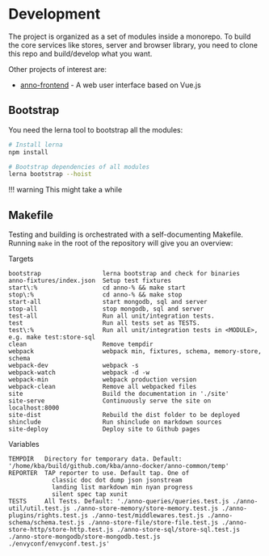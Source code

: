 # Development

The project is organized as a set of modules inside a monorepo. To build the
core services like stores, server and browser library, you need to clone this
repo and build/develop what you want.

Other projects of interest are:

* [anno-frontend](https://github.com/kba/anno-frontend) - A web user interface based on Vue.js

## Bootstrap

You need the lerna tool to bootstrap all the modules:

```sh
# Install lerna
npm install

# Bootstrap dependencies of all modules
lerna bootstrap --hoist
```

!!! warning
    This might take a while

## Makefile

Testing and building is orchestrated with a self-documenting Makefile. Running `make` in the root of the repository will give you an overview:

<!-- BEGIN-EVAL make help -->

  Targets

    bootstrap                 lerna bootstrap and check for binaries
    anno-fixtures/index.json  Setup test fixtures
    start\:%                  cd anno-% && make start
    stop\:%                   cd anno-% && make stop
    start-all                 start mongodb, sql and server
    stop-all                  stop mongodb, sql and server
    test-all                  Run all unit/integration tests.
    test                      Run all tests set as TESTS.
    test\:%                   Run all unit/integration tests in <MODULE>, e.g. make test:store-sql
    clean                     Remove tempdir
    webpack                   webpack min, fixtures, schema, memory-store, schema
    webpack-dev               webpack -s
    webpack-watch             webpack -d -w
    webpack-min               webpack production version
    webpack-clean             Remove all webpacked files
    site                      Build the documentation in './site'
    site-serve                Continuously serve the site on localhost:8000
    site-dist                 Rebuild the dist folder to be deployed
    shinclude                 Run shinclude on markdown sources
    site-deploy               Deploy site to Github pages

  Variables

    TEMPDIR   Directory for temporary data. Default: '/home/kba/build/github.com/kba/anno-docker/anno-common/temp'
    REPORTER  TAP reporter to use. Default tap. One of
                classic doc dot dump json jsonstream
                landing list markdown min nyan progress  
                silent spec tap xunit 
    TESTS     All Tests. Default: './anno-queries/queries.test.js ./anno-util/util.test.js ./anno-store-memory/store-memory.test.js ./anno-plugins/rights.test.js ./anno-test/middlewares.test.js ./anno-schema/schema.test.js ./anno-store-file/store-file.test.js ./anno-store-http/store-http.test.js ./anno-store-sql/store-sql.test.js ./anno-store-mongodb/store-mongodb.test.js ./envyconf/envyconf.test.js'

<!-- END-EVAL -->
